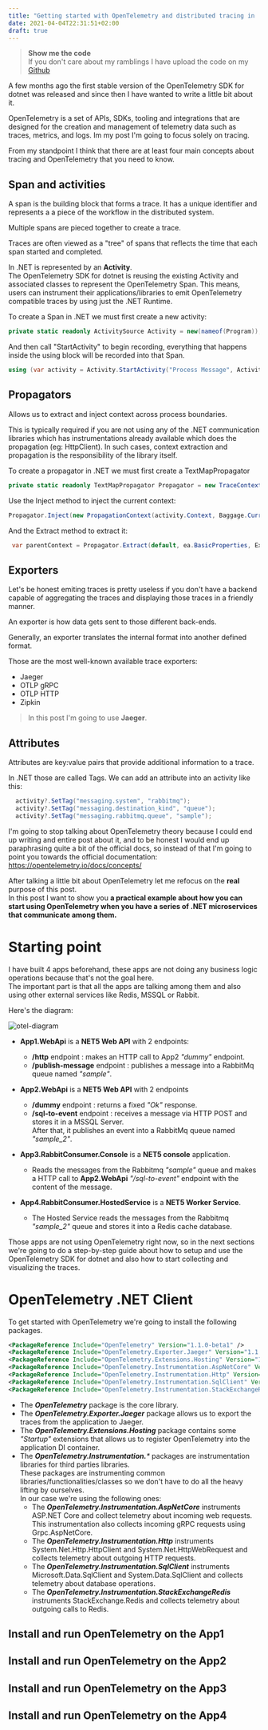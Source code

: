 ```yaml
---
title: "Getting started with OpenTelemetry and distributed tracing in .NET Core"
date: 2021-04-04T22:31:51+02:00
draft: true
---
```


> **Show me the code**   
> If you don't care about my ramblings I have upload the code on my [Github](https://github.com/karlospn/opentelemetry-tracing-demo)

A few months ago the first stable version of the OpenTelemetry SDK for dotnet was released and since then I have wanted to write a little bit about it.   

OpenTelemetry is a set of APIs, SDKs, tooling and integrations that are designed for the creation and management of telemetry data such as traces, metrics, and logs. Im my post I'm going to focus solely on tracing. 

From my standpoint I think that there are at least four main concepts about tracing and OpenTelemetry that you need to know. 

## **Span and activities** 
  
A span is the building block that forms a trace. It has a unique identifier and represents a  a piece of the workflow in the distributed system. 

Multiple spans are pieced together to create a trace.  

Traces are often viewed as a "tree" of spans that reflects the time that each span started and completed.

In .NET is represented by an **Activity**.   
The OpenTelemetry SDK for dotnet is reusing the existing Activity and associated classes to represent the OpenTelemetry Span. 
This means, users can instrument their applications/libraries to emit OpenTelemetry compatible traces by using just the .NET Runtime.

To create a Span in .NET we must first create a new activity:

```csharp
private static readonly ActivitySource Activity = new(nameof(Program));
```
And then call "StartActivity" to begin recording, everything that happens inside the using block will be recorded into that Span.

```csharp
using (var activity = Activity.StartActivity("Process Message", ActivityKind.Consumer, parentContext.ActivityContext)){}
```

## **Propagators** 

Allows us to extract and inject context across process boundaries. 

This is typically required if you are not using any of the .NET communication libraries which has instrumentations already available which does the propagation (eg: HttpClient). In such cases, context extraction and propagation is the responsibility of the library itself.

To create a propagator in .NET we must first create a TextMapPropagator

```csharp
private static readonly TextMapPropagator Propagator = new TraceContextPropagator();
```

Use the Inject method to inject the current context:

```csharp
Propagator.Inject(new PropagationContext(activity.Context, Baggage.Current), props, InjectContextIntoHeader);
```

And the Extract method to extract it:

```csharp
 var parentContext = Propagator.Extract(default, ea.BasicProperties, ExtractTraceContextFromBasicProperties);
```

## **Exporters**

Let's be honest emiting traces is pretty useless if you don't have a backend capable of aggregating the traces and displaying those traces in a friendly manner. 

An exporter is how data gets sent to those different back-ends. 

Generally, an exporter translates the internal format into another defined format.

Those are the most well-known available trace exporters:
- Jaeger
- OTLP gRPC
- OTLP HTTP
- Zipkin

> In this post I'm going to use **Jaeger**.

## **Attributes**

Attributes are key:value pairs that provide additional information to a trace.

In .NET those are called Tags. We can add an attribute into an activity like this:

```csharp
  activity?.SetTag("messaging.system", "rabbitmq");
  activity?.SetTag("messaging.destination_kind", "queue");
  activity?.SetTag("messaging.rabbitmq.queue", "sample");
```

I'm going to stop talking about OpenTelemetry theory because I could end up writing and entire post about it, and to be honest I would end up paraphrasing quite a bit of the official docs, so instead of that I'm going to point you towards the official documentation: https://opentelemetry.io/docs/concepts/


After talking a little bit about OpenTelemetry let me refocus on the **real** purpose of this post.   
In this post I want to show you **a practical example about how you can start using OpenTelemetry when you have a series of .NET microservices that communicate among them.**


# Starting point

I have built 4 apps beforehand, these apps are not doing any business logic operations because that's not the goal here.    
The important part is that all the apps are talking among them and also using other external services like Redis, MSSQL or Rabbit.   

Here's the diagram:

![otel-diagram](/img/otel-components-diagram.png)


- **App1.WebApi** is a **NET5 Web API** with 2 endpoints:
    - **/http** endpoint : makes an HTTP call to App2 _"dummy"_ endpoint.
    - **/publish-message** endpoint : publishes a message into a RabbitMq queue named _"sample"_.
    
- **App2.WebApi** is a **NET5 Web API** with 2 endpoints
    - **/dummy** endpoint : returns a fixed _"Ok"_ response.
    - **/sql-to-event** endpoint : receives a message via HTTP POST and stores it in a MSSQL Server.   
    After that, it publishes an event into a RabbitMq queue named _"sample_2"_.

- **App3.RabbitConsumer.Console** is a **NET5 console** application. 
  - Reads the messages from the Rabbitmq _"sample"_ queue and makes a HTTP call to **App2.WebApi** _"/sql-to-event"_ endpoint with the content of the message.

- **App4.RabbitConsumer.HostedService** is a **NET5 Worker Service**.
  - The Hosted Service reads the messages from the Rabbitmq _"sample_2"_ queue and stores it into a Redis cache database.

Those apps are not using OpenTelemetry right now, so in the next sections we're going to do a step-by-step guide about how to setup and use the OpenTelemetry SDK for dotnet and also how to start collecting and visualizing the traces.

# OpenTelemetry .NET Client

To get started with OpenTelemetry we're going to install the following packages.

```xml
<PackageReference Include="OpenTelemetry" Version="1.1.0-beta1" />
<PackageReference Include="OpenTelemetry.Exporter.Jaeger" Version="1.1.0-beta1" />
<PackageReference Include="OpenTelemetry.Extensions.Hosting" Version="1.0.0-rc3" />
<PackageReference Include="OpenTelemetry.Instrumentation.AspNetCore" Version="1.0.0-rc3" />
<PackageReference Include="OpenTelemetry.Instrumentation.Http" Version="1.0.0-rc3" />
<PackageReference Include="OpenTelemetry.Instrumentation.SqlClient" Version="1.0.0-rc3" />
<PackageReference Include="OpenTelemetry.Instrumentation.StackExchangeRedis" Version="1.0.0-rc3" />
```

- The _**OpenTelemetry**_ package is the core library.
- The _**OpenTelemetry.Exporter.Jaeger**_ package allows us to export the traces from the application to Jaeger.
- The _**OpenTelemetry.Extensions.Hosting**_ package contains some _"Startup"_ extensions that allows us to register OpenTelemetry into the application DI container.
- The _**OpenTelemetry.Instrumentation.***_ packages are instrumentation libraries for third parties libraries.   
These packages are instrumenting common libraries/functionalities/classes so we don't have to do all the heavy lifting by ourselves.   
In our case we're using the following ones:
  - The _**OpenTelemetry.Instrumentation.AspNetCore**_ instruments ASP.NET Core and collect telemetry about incoming web requests. This instrumentation also collects incoming gRPC requests using Grpc.AspNetCore.
  - The _**OpenTelemetry.Instrumentation.Http**_ instruments System.Net.Http.HttpClient and System.Net.HttpWebRequest and collects telemetry about outgoing HTTP requests. 
  - The _**OpenTelemetry.Instrumentation.SqlClient**_ instruments Microsoft.Data.SqlClient and System.Data.SqlClient and collects telemetry about database operations.
  - The _**OpenTelemetry.Instrumentation.StackExchangeRedis**_ instruments StackExchange.Redis and collects telemetry about outgoing calls to Redis.


## Install and run OpenTelemetry on the App1


## Install and run OpenTelemetry on the App2


## Install and run OpenTelemetry on the App3


## Install and run OpenTelemetry on the App4